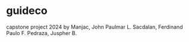 # guideco
capstone project 2024
by
Manjac, John Paulmar L.
Sacdalan, Ferdinand Paulo F.
Pedraza, Juspher B.
